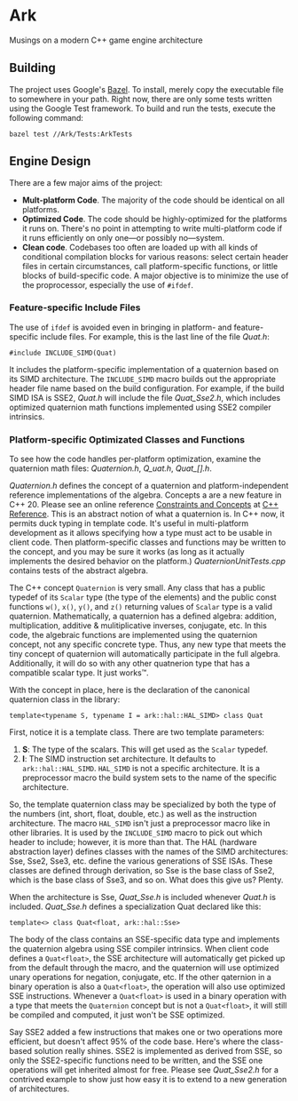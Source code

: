 # Ark
Musings on a modern C++ game engine architecture

## Building
The project uses Google's [Bazel](https://bazel.build/).
To install, merely copy the executable file to somewhere in your path.
Right now, there are only some tests written using the Google Test framework.
To build and run the tests, execute the following command:
```
bazel test //Ark/Tests:ArkTests
```
## Engine Design
There are a few major aims of the project:

* **Mult-platform Code**. The majority of the code should be identical on all platforms.
* **Optimized Code**. The code should be highly-optimized for the platforms it runs on. There's no point in attempting to write multi-platform code if it runs efficiently on only one—or possibly no—system.
* **Clean code**. Codebases too often are loaded up with all kinds of conditional compilation blocks for various reasons: select certain header files in certain circumstances, call platform-specific functions, or little blocks of build-specific code. A major objective is to minimize the use of the proprocessor, especially the use of `#ifdef`.

### Feature-specific Include Files

The use of `ifdef` is avoided even in bringing in platform- and feature-specific include files. For example, this is the last line of the file *Quat.h*:
```
#include INCLUDE_SIMD(Quat)
```
It includes the platform-specific implementation of a quaternion based on its SIMD architecture. The `INCLUDE_SIMD` macro builds out the appropriate header file name based on the build configuration. For example, if the build SIMD ISA is SSE2, *Quat.h* will include the file *Quat_Sse2.h*, which includes optimized quaternion math functions implemented using SSE2 compiler intrinsics.


### Platform-specific Optimizated Classes and Functions

To see how the code handles per-platform optimization, examine the quaternion math files: *Quaternion.h*, *Q_uat.h*, *Quat_[].h*.

*Quaternion.h* defines the concept of a quaternion and platform-independent reference implementations of the algebra. Concepts a are a new feature in C++ 20. Please see an online reference [Constraints and Concepts](https://en.cppreference.com/w/cpp/language/constraints) at [C++ Reference](https://en.cppreference.com/w/). This is an abstract notion of what a quaternion is. In C++ now, it permits duck typing in template code. It's useful in multi-platform development as it allows specifying how a type must act to be usable in client code. Then platform-specific classes and functions may be written to the concept, and you may be sure it works (as long as it actually implements the desired behavior on the platform.) *QuaternionUnitTests.cpp* contains tests of the abstract algebra. 

The C++ concept `Quaternion` is very small. Any class that has a public typedef of its `Scalar` type (the type of the elements) and the public const functions `w()`, `x()`, `y()`, and `z()` returning values of `Scalar` type is a valid quaternion. Mathematically, a quaternion has a defined algebra: addition, multiplication, additive & mulitiplicative inverses, conjugate, etc. In this code, the algebraic functions are implemented using the quaternion concept, not any specific concrete type. Thus, any new type that meets the tiny concept of quaternion will automatically participate in the full algebra.  Additionally, it will do so with any other quatnerion type that has a compatible scalar type. It just works™.

With the concept in place, here is the declaration of the canonical quaternion class in the library:

```
template<typename S, typename I = ark::hal::HAL_SIMD> class Quat
```

First, notice it is a template class. There are two template parameters:

1. **S**: The type of the scalars. This will get used as the `Scalar` typedef.
2. **I**: The SIMD instruction set architecture. It defaults to `ark::hal::HAL_SIMD`. `HAL_SIMD` is not a specific architecture. It is a preprocessor macro the build system sets to the name of the specific architecture.

So, the template quaternion class may be specialized by both the type of the numbers (int, short, float, double, etc.) as well as the instruction architecture. The macro `HAL_SIMD` isn't just a preprocessor macro like in other libraries. It is used by the `INCLUDE_SIMD` macro to pick out which header to include; however, it is more than that. The HAL (hardware abstraction layer) defines classes with the names of the SIMD architectures: Sse, Sse2, Sse3, etc. define the various generations of SSE ISAs. These classes are defined through derivation, so Sse is the base class of Sse2, which is the base class of Sse3, and so on. What does this give us? Plenty.

When the architecture is Sse, *Quat_Sse.h* is included whenever *Quat.h* is included. *Quat_Sse.h* defines a specialization Quat declared like this:

```
template<> class Quat<float, ark::hal::Sse>

```

The body of the class contains an SSE-specific data type and implements the quaternion algebra using SSE compiler intrinsics. When client code defines a `Quat<float>`, the SSE architecture will automatically get picked up from the default through the macro, and the quaternion will use optimized unary operations for negation, conjugate, etc. If the other qaternion in a binary operation is also a `Quat<float>`, the operation will also use optimized SSE instructions. Whenever a `Quat<float>` is used in a binary operation with a type that meets the `Quaternion` concept but is not a `Quat<float>`, it will still be compiled and computed, it just won't be SSE optimized.

Say SSE2 added a few instructions that makes one or two operations more efficient, but doesn't affect 95% of the code base. Here's where the class-based solution really shines. SSE2 is implemented as derived from SSE, so only the SSE2-specific functions need to be written, and the SSE one operations will get inherited almost for free. Please see *Quat_Sse2.h* for a contrived example to show just how easy it is to extend to a new generation of architectures.
